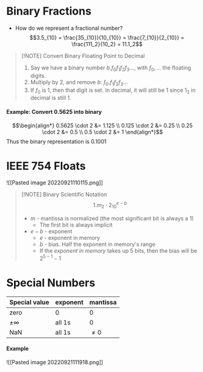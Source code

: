 # Binary Fractions
- How do we represent a fractional number?
$$3.5_{10} = \frac{35_{10}}{10_{10}} = \frac{7_{10}}{2_{10}} = \frac{111_2}{10_2} = 11.1_2$$

> [!NOTE] Convert Binary Floating Point to Decimal
>  1. Say we have a binary number $b.f_0f_1f_2f_3\dots$, with $f_0, \dots$ the floating digits.
>2. Multiply by 2, and remove $b$: $f_0.f_1f_2f_3\dots$
>3. If $f_0$ is 1, then that digit is set. In decimal, it will still be 1 since $1_2$ in decimal is still 1.

#### Example: Convert $0.5625$ into binary
$$\begin{align*}
	0.5625 \cdot 2 &= 1.125 \\
	0.125 \cdot 2 &= 0.25 \\
	0.25 \cdot 2 &= 0.5 \\
	0.5 \cdot 2 &= 1
\end{align*}$$
Thus the binary representation is $0.1001$

# IEEE 754 Floats
![[Pasted image 20220921110115.png]]

> [!NOTE] Binary Scientific Notation
> $$1.m_2 \cdot 2_{10}^{e-b}$$
> - $m$ - mantissa is normalized (the most significant bit is always a 1)
> 	- The first bit is always implicit
> - $e-b$ - exponent
> 	- $e$ - exponent in memory
> 	- $b$ - bias. Half the exponent in memory's range
> 	- If the *exponent in memory* takes up 5 bits, then the bias will be $2^{5-1}-1$

# Special Numbers

|Special value | exponent|mantissa|
|-|-|-|
|zero|0|0|
|$\pm \infty$|all 1s|0|
|NaN|all 1s|$\ne 0$|

#### Example
![[Pasted image 20220921111918.png]]

